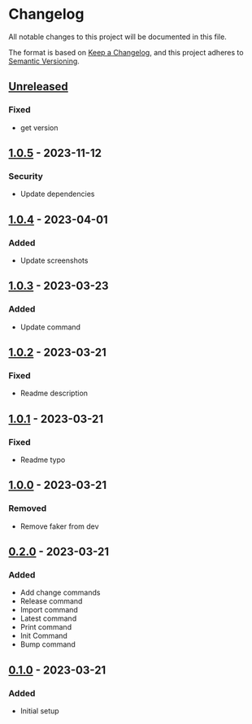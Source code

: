 # Changelog

All notable changes to this project will be documented in this file.

The format is based on [Keep a Changelog](https://keepachangelog.com/en/1.1.0/),
and this project adheres to [Semantic Versioning](https://semver.org/spec/v2.0.0.html).

## [Unreleased]

### Fixed

- get version

## [1.0.5] - 2023-11-12

### Security

- Update dependencies

## [1.0.4] - 2023-04-01

### Added

- Update screenshots

## [1.0.3] - 2023-03-23

### Added

- Update command

## [1.0.2] - 2023-03-21

### Fixed

- Readme description

## [1.0.1] - 2023-03-21

### Fixed

- Readme typo

## [1.0.0] - 2023-03-21

### Removed

- Remove faker from dev

## [0.2.0] - 2023-03-21

### Added

- Add change commands
- Release command
- Import command
- Latest command
- Print command
- Init Command
- Bump command

## [0.1.0] - 2023-03-21

### Added

- Initial setup

[Unreleased]: https://github.com/sauljabin/changeloggh/compare/v1.0.5...HEAD
[1.0.5]: https://github.com/sauljabin/changeloggh/compare/v1.0.4...v1.0.5
[1.0.4]: https://github.com/sauljabin/changeloggh/compare/v1.0.3...v1.0.4
[1.0.3]: https://github.com/sauljabin/changeloggh/compare/v1.0.2...v1.0.3
[1.0.2]: https://github.com/sauljabin/changeloggh/compare/v1.0.1...v1.0.2
[1.0.1]: https://github.com/sauljabin/changeloggh/compare/v1.0.0...v1.0.1
[1.0.0]: https://github.com/sauljabin/changeloggh/compare/v0.2.0...v1.0.0
[0.2.0]: https://github.com/sauljabin/changeloggh/compare/v0.1.0...v0.2.0
[0.1.0]: https://github.com/sauljabin/changeloggh/releases/tag/v0.1.0